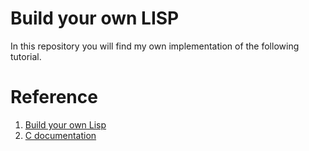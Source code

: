 # Build your own LISP

In this repository you will find my own implementation of the following tutorial.

# Reference

1. [Build your own Lisp](https://www.buildyourownlisp.com/)
2. [C documentation](https://en.cppreference.com/w/c)
